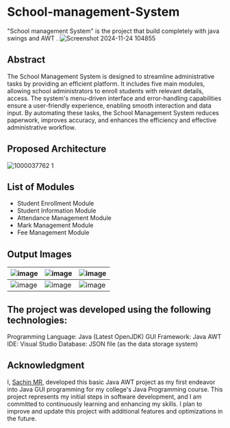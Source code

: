 # **School-management-System**
"School management System" is the project that build completely with java swings and AWT .  ![Screenshot 2024-11-24 104855](https://github.com/user-attachments/assets/b566b372-6361-45c1-91e7-40d0c4079c0a)

## **Abstract**
The School Management System is designed to streamline administrative tasks by providing an efficient platform.
 It includes five main modules, allowing school administrators to enroll students with relevant details, access. 
The system's menu-driven interface and error-handling capabilities ensure a user-friendly experience, enabling smooth interaction and data input. 
By automating these tasks, the School Management System reduces paperwork, improves accuracy, and enhances the efficiency and effective administrative workflow.

## Proposed Architecture
![1000037762 1](https://github.com/user-attachments/assets/da47e45b-45cc-428e-bdc3-1af95e541b2e)

## **List of Modules**
- Student Enrollment Module
- Student Information Module
- Attendance Management Module
- Mark Management Module
- Fee Management Module

## O**utput Images**
| ![image](https://github.com/user-attachments/assets/b9c40341-77b0-4bfd-a05b-96f19d85078a) | ![image](https://github.com/user-attachments/assets/7f6e81a0-0ca5-48cb-bdce-97deee027577) | ![image](https://github.com/user-attachments/assets/edf15252-713c-4ca3-90b3-5291a4cf1e88) | 
|--------------| --------------|   --------------|
| ![image](https://github.com/user-attachments/assets/0d0ccea1-ce80-4369-be7b-5ed574a9943a) | ![image](https://github.com/user-attachments/assets/1b1e9d82-ab0a-48f6-a8bd-df6417638465) | ![image](https://github.com/user-attachments/assets/1f497caf-1792-41f9-8e1e-464ad10e55db) |

## **The project was developed using the following technologies:**

Programming Language: Java (Latest OpenJDK)
GUI Framework: Java AWT
IDE: Visual Studio
Database: JSON file (as the data storage system)

## **Acknowledgment**
I, [Sachin MR](www.linkedin.com/in/mr-sachin), developed this basic Java AWT project as my first endeavor into Java GUI programming for my college's Java Programming course. This project represents my initial steps in software development, and I am committed to continuously learning and enhancing my skills. I plan to improve and update this project with additional features and optimizations in the future.

